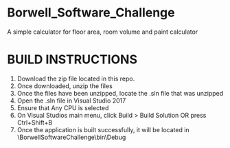 # Borwell_Software_Challenge
A simple calculator for floor area, room volume and paint calculator

BUILD INSTRUCTIONS
==================

1. Download the zip file located in this repo.
2. Once downloaded, unzip the files
3. Once the files have been unzipped, locate the .sln file that was unzipped
4. Open the .sln file in Visual Studio 2017
5. Ensure that Any CPU is selected
6. On Visual Studios main menu, click Build > Build Solution OR press Ctrl+Shift+B
7. Once the application is built successfully, it will be located in \BorwellSoftwareChallenge\bin\Debug
